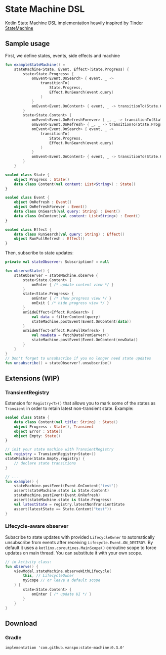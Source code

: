 # State Machine DSL
Kotlin State Machine DSL implementation heavily inspired by [Tinder StateMachine](https://github.com/Tinder/StateMachine)

## Sample usage
First, we define states, events, side effects and machine 
```kotlin
fun exampleStateMachine() =
    stateMachine<State, Event, Effect>(State.Progress) {
        state<State.Progress> {
            onEvent<Event.OnSearch> { event, _ ->
                transitionTo(
                    State.Progress,
                    Effect.RunSearch(event.query)
                )
            }
            onEvent<Event.OnContent> { event, _ -> transitionTo(State.Content(event.content)) }
        }
        state<State.Content> {
            onEvent<Event.OnRefreshForever> { _, _ -> transitionTo(State.Progress) }
            onEvent<Event.OnRefresh> { _, _ -> transitionTo(State.Progress, Effect.RunFullRefresh) }
            onEvent<Event.OnSearch> { event, _ ->
                transitionTo(
                    State.Progress,
                    Effect.RunSearch(event.query)
                )
            }
            onEvent<Event.OnContent> { event, _ -> transitionTo(State.Content(event.content)) }
        }
    }

sealed class State {
    object Progress : State()
    data class Content(val content: List<String>) : State()
}

sealed class Event {
    object OnRefresh : Event()
    object OnRefreshForever : Event()
    data class OnSearch(val query: String) : Event()
    data class OnContent(val content: List<String>) : Event()
}

sealed class Effect {
    data class RunSearch(val query: String) : Effect()
    object RunFullRefresh : Effect()
}
```
Then, subscribe to state updates:
```kotlin
private val stateObserver: Subscription? = null 

fun observeState() {
    stateObserver = stateMachine.observe {
        state<State.Content> { 
            onEnter { /* update content view */ }
        }
        state<State.Progress> {
            onEnter { /* show progress view */ }
            onExit { /* hide progress view */ }
        }
        onSideEffect<Effect.RunSearch> {
            val data = filterContent(query)
            stateMachine.postEvent(Event.OnContent(data))
        }
        onSideEffect<Effect.RunFullRefresh> {
            val newData = fetchDataFromServer()
            stateMachine.postEvent(Event.OnContent(newData))
        }
    }
}
// Don't forget to unsubscribe if you no longer need state updates
fun unsubscribe() = stateObserver?.unsubscribe()
```
## Extensions (WIP)
### TransientRegistry
Extension for `Registry<T>()` that allows you to mark some of the states as `Transient` in order to retain latest non-transient state.
Example:
```kotlin
sealed class State {
    data class Content(val title: String) : State()
    object Progress : State(), Transient
    object Error : State()
    object Empty: State()
}

// init your state machine with TransientRegistry
val registry = TransientRegistry<State>()
stateMachine(State.Empty,registry) {
    // declare state transitions
}

// ...
fun example() {
    stateMachine.postEvent(Event.OnContent("test"))
    assert(stateMachine.state is State.Content)
    stateMachine.postEvent(Event.OnRefresh)
    assert(stateMachine.state is State.Progress)
    val latestState = registry.latestNonTransientState
    assert(latestState == State.Content("test"))
}
```
### Lifecycle-aware observer
Subscribe to state updates with provided `LifecycleOwner` to automatically unsubscribe from events after receiving `Lifecycle.Event.ON_DESTROY`.
By default it uses a `kotlinx.coroutines.MainScope()` coroutine scope to force updates on main thread. You can substitute it with your own scope.
```kotlin
// in Activity class:
fun observe() {
    viewModel.stateMachine.observeWithLifecycle(
        this, // LifecycleOwner
        myScope // or leave a default scope
    ) {
        state<State.Content> {
            onEnter { /* update UI */ }
        }
    }
}
```
## Download
### Gradle
`implementation 'com.github.vanspo:state-machine:0.3.0'`

